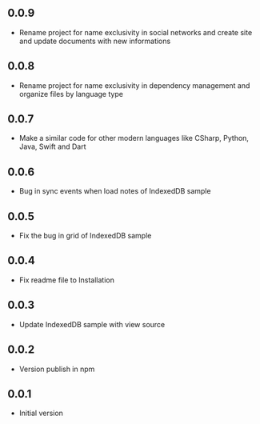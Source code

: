 ## 0.0.9

* Rename project for name exclusivity in social networks and create site and update documents with new informations

## 0.0.8

* Rename project for name exclusivity in dependency management and organize files by language type

## 0.0.7

* Make a similar code for other modern languages ​​like CSharp, Python, Java, Swift and Dart

## 0.0.6

* Bug in sync events when load notes of IndexedDB sample

## 0.0.5

* Fix the bug in grid of IndexedDB sample

## 0.0.4

* Fix readme file to Installation

## 0.0.3

* Update IndexedDB sample with view source

## 0.0.2

* Version publish in npm

## 0.0.1

* Initial version
